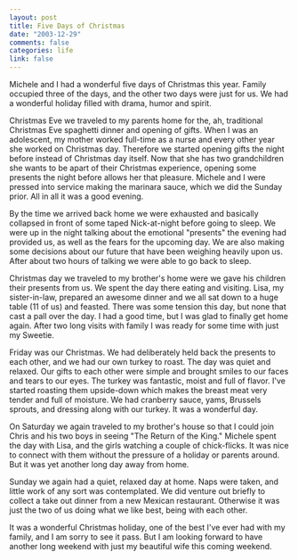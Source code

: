```yaml
--- 
layout: post
title: Five Days of Christmas
date: "2003-12-29"
comments: false
categories: life
link: false
---
```

Michele and I had a wonderful five days of Christmas this year. Family occupied three of the days, and the other two days were just for us. We had a wonderful holiday filled with drama, humor and spirit.

Christmas Eve we traveled to my parents home for the, ah, traditional Christmas Eve spaghetti dinner and opening of gifts. When I was an adolescent, my mother worked full-time as a nurse and every other year she worked on Christmas day. Therefore we started opening gifts the night before instead of Christmas day itself. Now that she has two grandchildren she wants to be apart of their Christmas experience, opening some presents the night before allows her that pleasure. Michele and I were pressed into service making the marinara  sauce, which we did the Sunday prior. All in all it was a good evening.

By the time we arrived back home we were exhausted and basically collapsed in front of some taped Nick-at-night before going to sleep. We were up in the night talking about the emotional "presents" the evening had provided us, as well as the fears for the upcoming day. We are also making some decisions about our future that have been weighing heavily upon us. After about two hours of talking we were able to go back to sleep.

Christmas day we traveled to my brother's home were we gave his children their presents from us. We spent the day there eating and visiting. Lisa, my sister-in-law, prepared an awesome dinner and we all sat down to a huge table (11 of us) and feasted. There was some tension this day, but none that cast a pall over the day. I had a good time, but I was glad to finally get home again. After two long visits with family I was ready for some time with just my Sweetie.

Friday was our Christmas. We had deliberately held back the presents to each other, and we had our own turkey to roast. The day was quiet and relaxed. Our gifts to each other were simple and brought smiles to our faces and tears to our eyes. The turkey was fantastic, moist and full of flavor. I've started roasting them upside-down which makes the breast meat very tender and full of moisture. We had cranberry sauce, yams, Brussels sprouts, and dressing along with our turkey. It was a wonderful day.

On Saturday we again traveled to my brother's house so that I could join Chris and his two boys in seeing "The Return of the King." Michele spent the day with Lisa, and the girls watching a couple of chick-flicks. It was nice to connect with them without the pressure of a holiday or parents around. But it was yet another long day away from home.

Sunday we again had a quiet, relaxed day at home. Naps were taken, and little work of any sort was contemplated. We did venture out briefly to collect a take out dinner from a new Mexican restaurant. Otherwise it was just the two of us doing what we like best, being with each other.

It was a wonderful Christmas holiday, one of the best I've ever had with my family, and I am sorry to see it pass. But I am looking forward to have another long weekend with just my beautiful wife this coming weekend.
